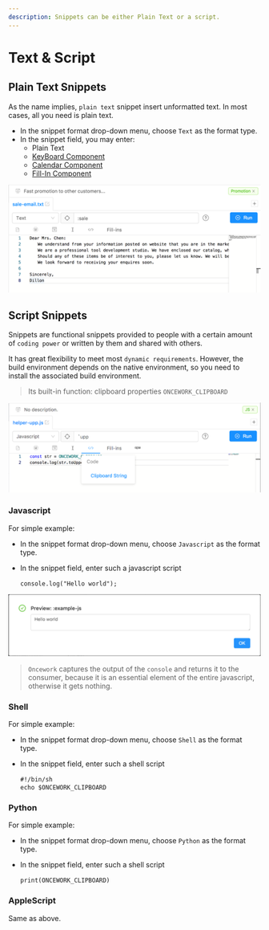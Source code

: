 ```yaml
---
description: Snippets can be either Plain Text or a script.
---
```


# Text & Script

## Plain Text Snippets

As the name implies, `plain text` snippet insert unformatted text. In most cases, all you need is plain text. 

* In the snippet format drop-down menu, choose `Text` as the format type. 
* In the snippet field, you may enter:
  * Plain Text
  * [KeyBoard Component](keyboard-component.md)
  * [Calendar Component](calendar-component.md)
  * [Fill-In Component](fill-in.md)

![](../.gitbook/assets/image.png)

## Script Snippets

Snippets are functional snippets provided to people with a certain amount of `coding power` or written by them and shared with others.

It has great flexibility to meet most `dynamic requirements`. However, the build environment depends on the native environment, so you need to install the associated build environment.

> Its built-in function: clipboard properties `ONCEWORK_CLIPBOARD`

![Example: All uppercase clipboard contents](../.gitbook/assets/image%20%282%29.png)

### Javascript

For simple example:

* In the snippet format drop-down menu, choose `Javascript` as the format type. 
* In the snippet field, enter such a javascript script

  ```text
  console.log("Hello world");
  ```

![](../.gitbook/assets/image%20%281%29.png)

> `Oncework` captures the output of the `console` and returns it to the consumer, because it is an essential element of the entire javascript, otherwise it gets nothing.

### Shell

For simple example:

* In the snippet format drop-down menu, choose `Shell` as the format type.
* In the snippet field, enter such a shell script

  ```text
  #!/bin/sh
  echo $ONCEWORK_CLIPBOARD
  ```

### Python

For simple example:

* In the snippet format drop-down menu, choose `Python` as the format type.
* In the snippet field, enter such a shell script

  ```text
  print(ONCEWORK_CLIPBOARD)
  ```

### AppleScript

Same as above.


